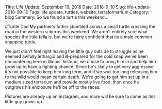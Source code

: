 Title: Life Update: September 10, 2018
Date: 2018-9-10
Slug: life-update-2018-09-10
Tags: life update, turtles, website, terraformarium
Category: blog
Summary: So we found a turtle this weekend...


#Turtle Dad
My partner's father stumbled across a small turtle crossing the road in the western suburbs this weekend. We aren't entirely sure what species the little fella is, but we're fairly confident that its a male common snapping turtle.

We just didn't feel right leaving the little guy outside to struggle as he seemed awfully lethargic and ill-prepared for the cold snap we've been encountering here in Illinois. Instead, we chose to bring him in and help him grow up to have a fighting chance. Since he's likely to get very aggressive it's not possible to keep him long term, and if we wait too long releasing him to the wild would mean certain death. We're going to get him set up in a medium sized terrarium and provide mostly live food, then once he outgrows his enclosure he'll be off to the races.

Pictures are already up on instagram, and more will be sure to come as this little guy grows up.